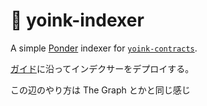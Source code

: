 # 🚩 yoink-indexer

A simple [Ponder](https://ponder.sh/) indexer for [`yoink-contracts`](https://github.com/horsefacts/yoink-contracts).

[ガイド](https://ponder.sh/docs/migration-guide)に沿ってインデクサーをデプロイする。

この辺のやり方は The Graph とかと同じ感じ
